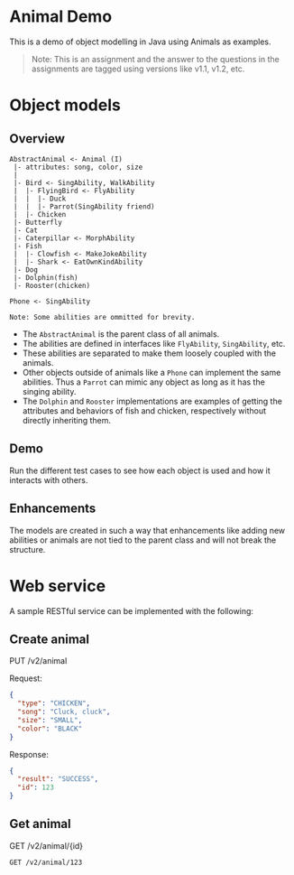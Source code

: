 # Animal Demo
This is a demo of object modelling in Java using Animals as examples.

> Note: This is an assignment and the answer to the questions in the assignments
are tagged using versions like v1.1, v1.2, etc.

# Object models

## Overview

````
AbstractAnimal <- Animal (I)
 |- attributes: song, color, size
 |
 |- Bird <- SingAbility, WalkAbility
 |  |- FlyingBird <- FlyAbility
 |  |  |- Duck
 |  |  |- Parrot(SingAbility friend)
 |  |- Chicken
 |- Butterfly
 |- Cat 
 |- Caterpillar <- MorphAbility
 |- Fish
 |  |- Clowfish <- MakeJokeAbility
 |  |- Shark <- EatOwnKindAbility
 |- Dog
 |- Dolphin(fish)
 |- Rooster(chicken)
 
Phone <- SingAbility

Note: Some abilities are ommitted for brevity.
````

 * The `AbstractAnimal` is the parent class of all animals.
 * The abilities are defined in interfaces like `FlyAbility`, `SingAbility`,
 etc.
 * These abilities are separated to make them loosely coupled with the animals.
 * Other objects outside of animals like a `Phone` can implement the same
 abilities. Thus a `Parrot` can mimic any object as long as it has the singing
 ability.
 * The `Dolphin` and `Rooster` implementations are examples of getting the
 attributes and behaviors of fish and chicken, respectively without directly
 inheriting them.
 
## Demo
Run the different test cases to see how each object is used and how it interacts
with others.

## Enhancements
The models are created in such a way that enhancements like adding new abilities
or animals are not tied to the parent class and will not break the structure.

# Web service
A sample RESTful service can be implemented with the following:

## Create animal
PUT /v2/animal

Request:
````json
{
  "type": "CHICKEN",
  "song": "Cluck, cluck",
  "size": "SMALL",
  "color": "BLACK"
}
````
Response:
````json
{
  "result": "SUCCESS",
  "id": 123
}

````

## Get animal
GET /v2/animal/{id}
````
GET /v2/animal/123
````
